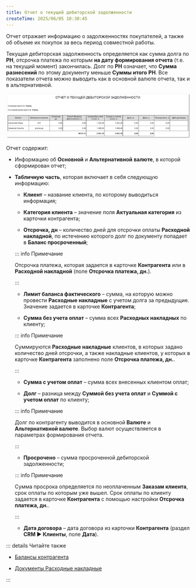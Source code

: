 ```yaml
---
title: Отчет о текущей дебиторской задолженности
createTime: 2025/06/05 10:30:45
---
```

Отчет отражает информацию о задолженностях покупателей, а также об объеме их покупок за весь период совместной работы.

Текущая дебиторская задолженность определяется как сумма долга по **РН**, отсрочка платежа по которым **на дату формирования отчета** (т.е. на текущий момент) закончилась. Долг по **РН** означает, что **Сумма разнесений** по этому документу меньше **Суммы итого** **РН**. Все показатели отчета можно выводить как в основной валюте отчета, так и в альтернативной.

![](../../../assets/work/three/093.png)

Отчет содержит:

- Информацию об **Основной** и **Альтернативной** **валюте**, в которой сформирован отчет;

- **Табличную часть**, которая включает в себя следующую информацию:

    - **Клиент** – название клиента, по которому выводиться информация;

    - **Категория клиента** – значение поля **Актуальная категория** из карточки контрагента;

    - **Отсрочка, дн** – количество дней для отсрочки оплаты **Расходной накладной**, по истечению которого долг по документу попадает в **Баланс просроченный**;

    ::: info Примечание

    Отсрочка платежа, которая задается в карточке **Контрагента** или в **Расходной накладной** (поле **Отсрочка платежа, дн.**).

    :::

    - **Лимит баланса фактического** – сумма, на которую можно провести **Расходные накладные** с учетом долга за предыдущие. Значение задается в карточке **Контрагента**;

    - **Сумма без учета оплат** – сумма всех **Расходных накладных** по клиенту;

    ::: info Примечание

    Суммируются **Расходные накладные** клиентов, в которых задано количество дней отсрочки, а также накладные клиентов, у которых в карточке **Контрагента** заполнено поле **Отсрочка платежа, дн.**.

    :::

    - **Сумма с учетом оплат** – сумма всех внесенных клиентом оплат;

    - **Долг** – разница между **Суммой без учета оплат** и **Суммой с учетом оплат** по клиенту;

    ::: info Примечание

    Долг по контрагенту выводится в основной **Валюте** и **Альтернативной валюте**. Выбор валют осуществляется в параметрах формирования отчета.

    :::

    - **Просрочено** – сумма просроченной дебиторской задолженности;

    ::: info Примечание

    Сумма просрока определяется по неоплаченным **Заказам клиента**, срок оплаты по которым уже вышел. Срок оплаты по клиенту задается в карточке **Контрагента** с помощью настройки **Отсрочка платежа, дн.**. 

    :::

    - **Дата договора** – дата договора из карточки **Контрагента** (раздел **CRM ► Клиенты**, поле **Дата**).

::: details Читайте также

- [Балансы контрагента](../../klienty/dobavlenie/balansy_kontragenta.md)

- [Документы Расходные накладные](../../../specification/prodazhi/rashodnye_nakladnye/rashodnye_nakladnye.md) 

:::
